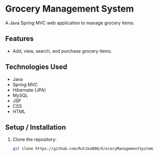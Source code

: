 # Grocery Management System

A Java Spring MVC web application to manage grocery items.

## Features
- Add, view, search, and purchase grocery items.

## Technologies Used
- Java
- Spring MVC
- Hibernate (JPA)
- MySQL
- JSP
- CSS
- HTML

## Setup / Installation

1. Clone the repository:
   ```bash
   git clone https://github.com/Rutika006/GroceryManagementSystem
